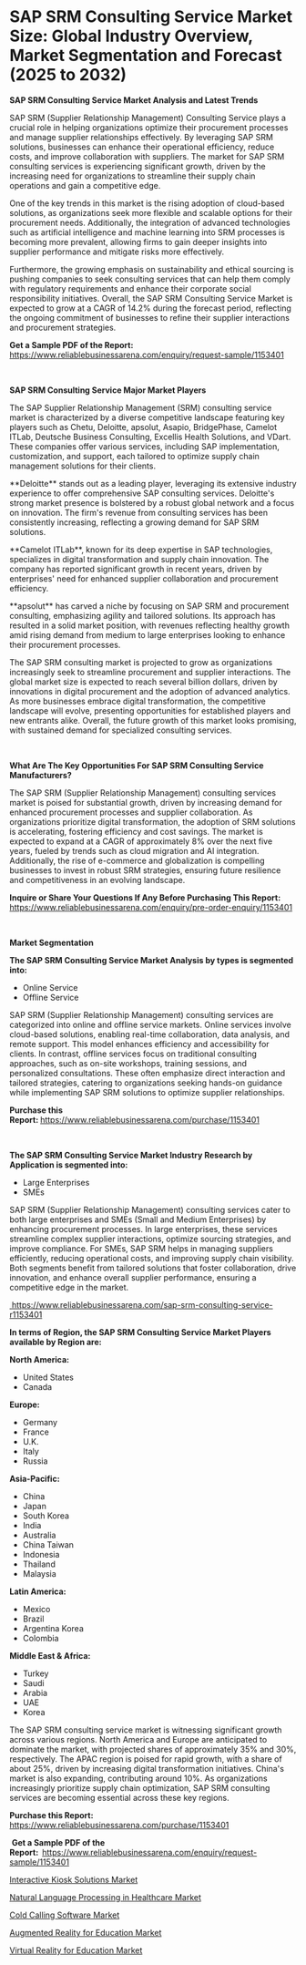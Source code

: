 <p><h1>SAP SRM Consulting Service Market Size: Global Industry Overview, Market Segmentation and Forecast (2025 to 2032)</h1></p><p><strong>SAP SRM Consulting Service Market Analysis and Latest Trends</strong></p>
<p><p>SAP SRM (Supplier Relationship Management) Consulting Service plays a crucial role in helping organizations optimize their procurement processes and manage supplier relationships effectively. By leveraging SAP SRM solutions, businesses can enhance their operational efficiency, reduce costs, and improve collaboration with suppliers. The market for SAP SRM consulting services is experiencing significant growth, driven by the increasing need for organizations to streamline their supply chain operations and gain a competitive edge. </p><p>One of the key trends in this market is the rising adoption of cloud-based solutions, as organizations seek more flexible and scalable options for their procurement needs. Additionally, the integration of advanced technologies such as artificial intelligence and machine learning into SRM processes is becoming more prevalent, allowing firms to gain deeper insights into supplier performance and mitigate risks more effectively.</p><p>Furthermore, the growing emphasis on sustainability and ethical sourcing is pushing companies to seek consulting services that can help them comply with regulatory requirements and enhance their corporate social responsibility initiatives. Overall, the SAP SRM Consulting Service Market is expected to grow at a CAGR of 14.2% during the forecast period, reflecting the ongoing commitment of businesses to refine their supplier interactions and procurement strategies.</p></p>
<p><strong>Get a Sample PDF of the Report:&nbsp;</strong> <a href="https://www.reliablebusinessarena.com/enquiry/request-sample/1153401?utm_campaign=2146&utm_medium=2&utm_source=Github&utm_content=ia&utm_term=11032025&utm_id=sap-srm-consulting-service">https://www.reliablebusinessarena.com/enquiry/request-sample/1153401</a></p>
<p>&nbsp;</p>
<p><strong>SAP SRM Consulting Service Major Market Players</strong></p>
<p><p>The SAP Supplier Relationship Management (SRM) consulting service market is characterized by a diverse competitive landscape featuring key players such as Chetu, Deloitte, apsolut, Asapio, BridgePhase, Camelot ITLab, Deutsche Business Consulting, Excellis Health Solutions, and VDart. These companies offer various services, including SAP implementation, customization, and support, each tailored to optimize supply chain management solutions for their clients.</p><p>**Deloitte** stands out as a leading player, leveraging its extensive industry experience to offer comprehensive SAP consulting services. Deloitte's strong market presence is bolstered by a robust global network and a focus on innovation. The firm's revenue from consulting services has been consistently increasing, reflecting a growing demand for SAP SRM solutions.</p><p>**Camelot ITLab**, known for its deep expertise in SAP technologies, specializes in digital transformation and supply chain innovation. The company has reported significant growth in recent years, driven by enterprises' need for enhanced supplier collaboration and procurement efficiency.</p><p>**apsolut** has carved a niche by focusing on SAP SRM and procurement consulting, emphasizing agility and tailored solutions. Its approach has resulted in a solid market position, with revenues reflecting healthy growth amid rising demand from medium to large enterprises looking to enhance their procurement processes.</p><p>The SAP SRM consulting market is projected to grow as organizations increasingly seek to streamline procurement and supplier interactions. The global market size is expected to reach several billion dollars, driven by innovations in digital procurement and the adoption of advanced analytics. As more businesses embrace digital transformation, the competitive landscape will evolve, presenting opportunities for established players and new entrants alike. Overall, the future growth of this market looks promising, with sustained demand for specialized consulting services.</p></p>
<p>&nbsp;</p>
<p><strong>What Are The Key Opportunities For SAP SRM Consulting Service Manufacturers?</strong></p>
<p><p>The SAP SRM (Supplier Relationship Management) consulting services market is poised for substantial growth, driven by increasing demand for enhanced procurement processes and supplier collaboration. As organizations prioritize digital transformation, the adoption of SRM solutions is accelerating, fostering efficiency and cost savings. The market is expected to expand at a CAGR of approximately 8% over the next five years, fueled by trends such as cloud migration and AI integration. Additionally, the rise of e-commerce and globalization is compelling businesses to invest in robust SRM strategies, ensuring future resilience and competitiveness in an evolving landscape.</p></p>
<p><strong>Inquire or Share Your Questions If Any Before Purchasing This Report:</strong> <a href="https://www.reliablebusinessarena.com/enquiry/pre-order-enquiry/1153401?utm_campaign=2146&utm_medium=2&utm_source=Github&utm_content=ia&utm_term=11032025&utm_id=sap-srm-consulting-service">https://www.reliablebusinessarena.com/enquiry/pre-order-enquiry/1153401</a></p>
<p>&nbsp;</p>
<p><strong>Market Segmentation</strong></p>
<p><strong>The SAP SRM Consulting Service Market Analysis by types is segmented into:</strong></p>
<p><ul><li>Online Service</li><li>Offline Service</li></ul></p>
<p><p>SAP SRM (Supplier Relationship Management) consulting services are categorized into online and offline service markets. Online services involve cloud-based solutions, enabling real-time collaboration, data analysis, and remote support. This model enhances efficiency and accessibility for clients. In contrast, offline services focus on traditional consulting approaches, such as on-site workshops, training sessions, and personalized consultations. These often emphasize direct interaction and tailored strategies, catering to organizations seeking hands-on guidance while implementing SAP SRM solutions to optimize supplier relationships.</p></p>
<p><strong>Purchase this Report:&nbsp;</strong><a href="https://www.reliablebusinessarena.com/purchase/1153401?utm_campaign=2146&utm_medium=2&utm_source=Github&utm_content=ia&utm_term=11032025&utm_id=sap-srm-consulting-service">https://www.reliablebusinessarena.com/purchase/1153401</a></p>
<p>&nbsp;</p>
<p><strong>The SAP SRM Consulting Service Market Industry Research by Application is segmented into:</strong></p>
<p><ul><li>Large Enterprises</li><li>SMEs</li></ul></p>
<p><p>SAP SRM (Supplier Relationship Management) consulting services cater to both large enterprises and SMEs (Small and Medium Enterprises) by enhancing procurement processes. In large enterprises, these services streamline complex supplier interactions, optimize sourcing strategies, and improve compliance. For SMEs, SAP SRM helps in managing suppliers efficiently, reducing operational costs, and improving supply chain visibility. Both segments benefit from tailored solutions that foster collaboration, drive innovation, and enhance overall supplier performance, ensuring a competitive edge in the market.</p></p>
<p><a href="https://www.reliablebusinessarena.com/sap-srm-consulting-service-r1153401?utm_campaign=2146&utm_medium=2&utm_source=Github&utm_content=ia&utm_term=11032025&utm_id=sap-srm-consulting-service">&nbsp;https://www.reliablebusinessarena.com/sap-srm-consulting-service-r1153401</a></p>
<p><strong>In terms of Region, the SAP SRM Consulting Service Market Players available by Region are:</strong></p>
<p>
    <p> <strong> North America: </strong>
        <ul>
            <li>United States</li>
            <li>Canada</li>
        </ul>
        </p> 
    <p> <strong> Europe: </strong>
        <ul>
            <li>Germany</li>
            <li>France</li>
            <li>U.K.</li>
            <li>Italy</li>
            <li>Russia</li>
        </ul>
        </p> 
    <p> <strong> Asia-Pacific: </strong>
        <ul>
            <li>China</li>
            <li>Japan</li>
            <li>South Korea</li>
            <li>India</li>
            <li>Australia</li>
            <li>China Taiwan</li>
            <li>Indonesia</li>
            <li>Thailand</li>
            <li>Malaysia</li>
        </ul>
        </p> 
    <p> <strong> Latin America: </strong>
        <ul>
            <li>Mexico</li>
            <li>Brazil</li>
            <li>Argentina Korea</li>
            <li>Colombia</li>
        </ul>
        </p> 
    <p> <strong> Middle East & Africa: </strong>
        <ul>
            <li>Turkey</li>
            <li>Saudi</li>
            <li>Arabia</li>
            <li>UAE</li>
            <li>Korea</li>
        </ul>
    </p>
    </p>
<p><p>The SAP SRM consulting service market is witnessing significant growth across various regions. North America and Europe are anticipated to dominate the market, with projected shares of approximately 35% and 30%, respectively. The APAC region is poised for rapid growth, with a share of about 25%, driven by increasing digital transformation initiatives. China's market is also expanding, contributing around 10%. As organizations increasingly prioritize supply chain optimization, SAP SRM consulting services are becoming essential across these key regions.</p></p>
<p><strong>Purchase this Report: </strong><a href="https://www.reliablebusinessarena.com/purchase/1153401?utm_campaign=2146&utm_medium=2&utm_source=Github&utm_content=ia&utm_term=11032025&utm_id=sap-srm-consulting-service">https://www.reliablebusinessarena.com/purchase/1153401</a></p>
<p>&nbsp;<strong>Get a Sample PDF of the Report:&nbsp;&nbsp;</strong><a href="https://www.reliablebusinessarena.com/enquiry/request-sample/1153401?utm_campaign=2146&utm_medium=2&utm_source=Github&utm_content=ia&utm_term=11032025&utm_id=sap-srm-consulting-service">https://www.reliablebusinessarena.com/enquiry/request-sample/1153401</a></p>
<p><strong></strong></p>
<p><p><a href="https://github.com/tahjaylestro/Market-Research-Report-List-1/blob/main/interactive-kiosk-solutions-market.md?utm_campaign=2146&utm_medium=2&utm_source=Github&utm_content=ia&utm_term=11032025&utm_id=sap-srm-consulting-service">Interactive Kiosk Solutions Market</a></p><p><a href="https://github.com/filinjaic7/Market-Research-Report-List-1/blob/main/natural-language-processing-in-healthcare-market.md?utm_campaign=2146&utm_medium=2&utm_source=Github&utm_content=ia&utm_term=11032025&utm_id=sap-srm-consulting-service">Natural Language Processing in Healthcare Market</a></p><p><a href="https://github.com/billejuman43/Market-Research-Report-List-1/blob/main/cold-calling-software-market.md?utm_campaign=2146&utm_medium=2&utm_source=Github&utm_content=ia&utm_term=11032025&utm_id=sap-srm-consulting-service">Cold Calling Software Market</a></p><p><a href="https://github.com/reeseberro3j/Market-Research-Report-List-1/blob/main/augmented-reality-for-education-market.md?utm_campaign=2146&utm_medium=2&utm_source=Github&utm_content=ia&utm_term=11032025&utm_id=sap-srm-consulting-service">Augmented Reality for Education Market</a></p><p><a href="https://github.com/rocicbenton/Market-Research-Report-List-1/blob/main/virtual-reality-for-education-market.md?utm_campaign=2146&utm_medium=2&utm_source=Github&utm_content=ia&utm_term=11032025&utm_id=sap-srm-consulting-service">Virtual Reality for Education Market</a></p></p>